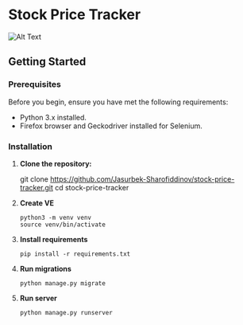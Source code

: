 
# Stock Price Tracker
![Alt Text](![image](https://github.com/Jasurbek-Sharofiddinov/Stock-prices-selenium/assets/70209229/d26b6849-7824-4255-8fa7-87d94d1fbac5)
)
## Getting Started

### Prerequisites

Before you begin, ensure you have met the following requirements:

- Python 3.x installed.
- Firefox browser and Geckodriver installed for Selenium.

### Installation

1. **Clone the repository:**

   git clone https://github.com/Jasurbek-Sharofiddinov/stock-price-tracker.git
   cd stock-price-tracker
2. **Create VE**
   ```shell
   python3 -m venv venv
   source venv/bin/activate
3. **Install requirements**
   ```shell
   pip install -r requirements.txt
4. **Run migrations**
   ```shell
   python manage.py migrate
5. **Run server**
      ```shell
   python manage.py runserver
